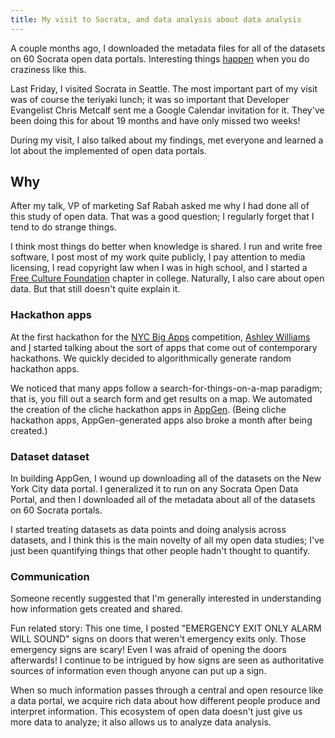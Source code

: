 ```yaml
---
title: My visit to Socrata, and data analysis about data analysis
---
```

A couple months ago, I downloaded the metadata files for all of the
datasets on 60 Socrata open data portals. Interesting things
[happen](http://thomaslevine.com/socrata) when you do craziness like this.

Last Friday, I visited Socrata in Seattle. The most important part of my
visit was of course the teriyaki lunch; it was so important
that Developer Evangelist Chris Metcalf sent me a Google Calendar invitation for it. They've
been doing this for about 19 months and have only missed two weeks!

During my visit, I also talked about my findings, met everyone and
learned a lot about the implemented of open data portals.

## Why
After my talk, VP of marketing Saf Rabah asked me why I had done all of
this study of open data. That was a good question; I regularly forget
that I tend to do strange things.

I think most things do better when knowledge is shared. I run and write
free software, I post most of my work quite publicly, I pay attention to
media licensing, I read copyright law
when I was in high school, and I started a
[Free Culture Foundation](http://freeculture.org) chapter in college.
Naturally, I also care about open data. But that still doesn't quite explain it.

### Hackathon apps
At the first hackathon for the [NYC Big Apps](http://nycbigapps.com/)
competition, [Ashley Williams](http://heyashleyashley.com) and
[I](http://thomaslevine.com) started talking about the sort of apps that
come out of contemporary hackathons. We quickly decided to
algorithmically generate random hackathon apps.

We noticed that many apps follow a search-for-things-on-a-map paradigm;
that is, you fill out a search form and get results on a map. We
automated the creation of the cliche hackathon apps in
[AppGen](http://appgen.me). (Being cliche hackathon apps,
AppGen-generated apps also broke a month after being created.)

### Dataset dataset
In building AppGen, I wound up downloading all of the datasets on the
New York City data portal. I generalized it to run on any Socrata Open Data
Portal, and then I downloaded all of the metadata about all of the datasets
on 60 Socrata portals.

I started treating datasets as data points and doing analysis across
datasets, and I think this is the main novelty of all my open data
studies; I've just been quantifying things that other people hadn't
thought to quantify.

### Communication
Someone recently suggested that I'm generally interested in understanding
how information gets created and shared.

Fun related story: This one time, I posted
"EMERGENCY EXIT ONLY ALARM WILL SOUND" signs on doors that weren't
emergency exits only. Those emergency signs are scary! Even I was afraid
of opening the doors afterwards! I continue to be intrigued by how
signs are seen as authoritative sources of information even though anyone
can put up a sign. 

When so much information passes through a central and open resource like
a data portal, we acquire rich data about how different people produce and
interpret information. This ecosystem of open data doesn't just give us
more data to analyze; it also allows us to analyze data analysis.
